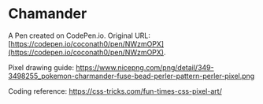 # Chamander

A Pen created on CodePen.io. Original URL: [https://codepen.io/coconath0/pen/NWzmOPX](https://codepen.io/coconath0/pen/NWzmOPX).

Pixel drawing guide: https://www.nicepng.com/png/detail/349-3498255_pokemon-charmander-fuse-bead-perler-pattern-perler-pixel.png

Coding reference: https://css-tricks.com/fun-times-css-pixel-art/
